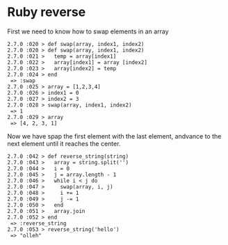 # Ruby reverse 

First we need to know how to swap elements in an array

```
2.7.0 :020 > def swap(array, index1, index2)
2.7.0 :020 > def swap(array, index1, index2)
2.7.0 :021 >   temp = array[index1]
2.7.0 :022 >   array[index1] = array [index2]
2.7.0 :023 >   array[index2] = temp
2.7.0 :024 > end
 => :swap
2.7.0 :025 > array = [1,2,3,4]
2.7.0 :026 > index1 = 0
2.7.0 :027 > index2 = 3
2.7.0 :028 > swap(array, index1, index2)
 => 1
2.7.0 :029 > array
 => [4, 2, 3, 1]
```

Now we have spap the first element with the last element, andvance to the next element until it reaches the center.

```
2.7.0 :042 > def reverse_string(string)
2.7.0 :043 >   array = string.split('')
2.7.0 :044 >   i = 0
2.7.0 :045 >   j = array.length - 1
2.7.0 :046 >   while i < j do
2.7.0 :047 >     swap(array, i, j)
2.7.0 :048 >     i += 1
2.7.0 :049 >     j -= 1
2.7.0 :050 >   end
2.7.0 :051 >   array.join
2.7.0 :052 > end
 => :reverse_string
2.7.0 :053 > reverse_string('hello')
 => "olleh"
```
